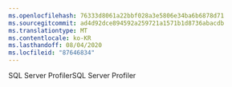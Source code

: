 ```yaml
---
ms.openlocfilehash: 76333d8061a22bbf028a3e5806e34ba6b6878d71
ms.sourcegitcommit: ad4d92dce894592a259721a1571b1d8736abacdb
ms.translationtype: MT
ms.contentlocale: ko-KR
ms.lasthandoff: 08/04/2020
ms.locfileid: "87646834"
---
```

 <span data-ttu-id="bb13b-101">SQL Server Profiler</span><span class="sxs-lookup"><span data-stu-id="bb13b-101">SQL Server Profiler</span></span> 
